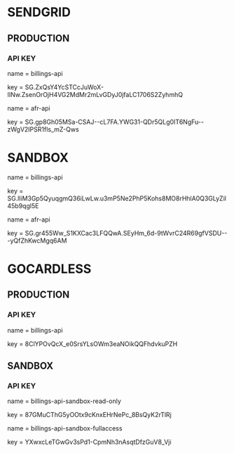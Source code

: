 # SENDGRID

## PRODUCTION

### API KEY

name = billings-api

key = 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

name = afr-api

key = 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

# SANDBOX

name = billings-api

key = SG.lliM3Gp5QyuqgmQ36iLwLw.u3mP5Ne2PhP5Kohs8MO8rHhlA0Q3GLyZil45b9qgl5E

name = afr-api

key = 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

# GOCARDLESS

## PRODUCTION

### API KEY

name = billings-api

key = 8ClYPOvQcX_e0SrsYLsOWm3eaNOikQQFhdvkuPZH

## SANDBOX

### API KEY

name = billings-api-sandbox-read-only

key = 87GMuCThG5yOOtx9cKnxEHrNePc_8BsQyK2rTlRj

name = billings-api-sandbox-fullaccess

key = YXwxcLeTGwGv3sPd1-CpmNh3nAsqtDfzGuV8_Vji
